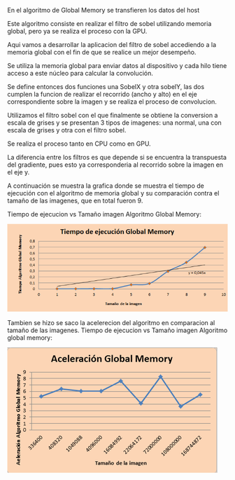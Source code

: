 En el algoritmo de Global Memory se transfieren los datos del host

Este algoritmo consiste en realizar el filtro de sobel
utilizando memoria global, pero ya se realiza el proceso con la GPU.


Aqui vamos a desarrollar la aplicacion del filtro de sobel accediendo a la memoria global 
con el fin de que se realice un mejor desempeño.

Se utiliza la memoria global para enviar datos al dispositivo y cada hilo tiene acceso a este núcleo para calcular la convolución.

Se define entonces dos funciones una SobelX y otra sobelY, las dos cumplen la funcion de realizar el recorrido (ancho y alto)
en el eje correspondiente sobre la imagen y se realiza el proceso de convolucion.

Utilizamos el filtro sobel con el que finalmente se obtiene la conversion a escala de grises y se presentan
3 tipos de imagenes: una normal, una con escala de grises y otra con el filtro sobel.

Se realiza el proceso tanto en CPU como en GPU.

La diferencia entre los filtros es que depende si se encuentra la transpuesta del gradiente,
pues esto ya corresponderia al recorrido sobre la imagen en el eje y.

A continuación se muestra la grafica donde se muestra el tiempo de ejecución con el algoritmo de memoria global y su comparación contra el tamaño de las imagenes, que en total fueron 9.

Tiempo de ejecucion vs Tamaño imagen Algoritmo Global Memory: 

![alt text](https://github.com/Diana0205/HPC/blob/master/Entrega2/GlobalMem/TEGM.png "Logo Title Text 1")


Tambien se hizo se saco la acelerecion del algoritmo 
en comparacion al tamaño de las imagenes. 
Tiempo de ejecucion vs Tamaño imagen Algoritmo global memory:

![alt text](https://github.com/Diana0205/HPC/blob/master/Entrega2/GlobalMem/Aceleracio%20%20globlal%20memory.png "Logo Title Text 1")

